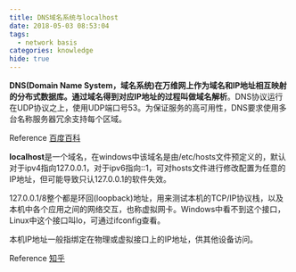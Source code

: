 ```yaml
---
title: DNS域名系统与localhost
date: 2018-05-03 08:53:04
tags:
  - network basis
categories: knowledge
hide: true
---
```


**DNS(Domain Name System，域名系统)**在万维网上作为域名和IP地址相互映射的分布式数据库。通过域名得到对应IP地址的过程叫做**域名解析**。DNS协议运行在UDP协议之上，使用UDP端口号53。为保证服务的高可用性，DNS要求使用多台名称服务器冗余支持每个区域。

Reference [百度百科](https://baike.baidu.com/item/DNS/427444#reference-[4]-15346050-wrap)


**localhost**是一个域名，在windows中该域名是由/etc/hosts文件预定义的，默认对于ipv4指向127.0.0.1，对于ipv6指向::1，可对hosts文件进行修改配置为任意的IP地址，但可能导致只认127.0.0.1的软件失效。

127.0.0.1/8整个都是环回(loopback)地址，用来测试本机的TCP/IP协议栈，以及本机中各个应用之间的网络交互，也称虚拟网卡。Windows中看不到这个接口，Linux中这个接口叫lo，可通过ifconfig查看。

本机IP地址一般指绑定在物理或虚拟接口上的IP地址，供其他设备访问。

Reference [知乎](https://www.zhihu.com/question/23940717)